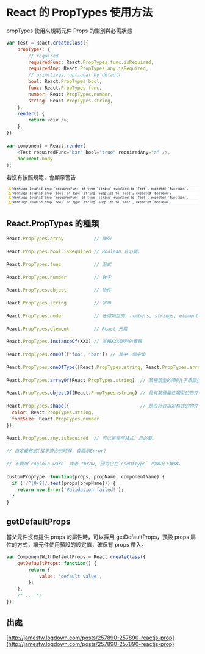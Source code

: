 # React 的 PropTypes 使用方法

propTypes 使用來規範元件 Props 的型別與必需狀態

```js
var Test = React.createClass({
	propTypes: {
		// required
		requiredFunc: React.PropTypes.func.isRequired,
		requiredAny: React.PropTypes.any.isRequired,
		// primitives, optional by default
		bool: React.PropTypes.bool,
		func: React.PropTypes.func,
		number: React.PropTypes.number,
		string: React.PropTypes.string,
	},
	render() {
		return <div />;
	},
});

var component = React.render(
	<Test requiredFunc="bar" bool="true" requiredAny="a" />,
	document.body
);
```

若沒有按照規範，會顯示警告

![image](https://github.com/akayhu/self-components/blob/master/src/file/image/warningPropTypes.png?raw=true)

## React.PropTypes 的種類

```js
React.PropTypes.array           // 陣列

React.PropTypes.bool.isRequired // Boolean 且必要。

React.PropTypes.func            // 函式

React.PropTypes.number          // 數字

React.PropTypes.object          // 物件

React.PropTypes.string          // 字串

React.PropTypes.node            // 任何類型的: numbers, strings, elements 或者任何這種類型的陣列

React.PropTypes.element         // React 元素

React.PropTypes.instanceOf(XXX) // 某種XXX類別的實體

React.PropTypes.oneOf(['foo', 'bar']) // 其中一個字串

React.PropTypes.oneOfType([React.PropTypes.string, React.PropTypes.array]) // 其中一種格式類型

React.PropTypes.arrayOf(React.PropTypes.string)  // 某種類型的陣列(字串類型)

React.PropTypes.objectOf(React.PropTypes.string) // 具有某種屬性類型的物件(字串類型)

React.PropTypes.shape({                          // 是否符合指定格式的物件
  color: React.PropTypes.string,
  fontSize: React.PropTypes.number
});

React.PropTypes.any.isRequired  // 可以是任何格式，且必要。

// 自定義格式(當不符合的時候，會顯示Error)

// 不要用`console.warn` 或者 throw, 因为它在`oneOfType` 的情况下無效。

customPropType: function(props, propName, componentName) {
  if (!/^[0-9]/.test(props[propName])) {
    return new Error('Validation failed!');
  }
}
```

## getDefaultProps

當父元件沒有提供 props 的屬性時，可以採用 getDefaultProps，預設 props 屬性的方式，讓元件使用預設的設定值，確保有 props 帶入。

```js
var ComponentWithDefaultProps = React.createClass({
	getDefaultProps: function() {
		return {
			value: 'default value',
		};
	},
	/* ... */
});
```

## 出處

[http://jamestw.logdown.com/posts/257890-257890-reactjs-prop](http://jamestw.logdown.com/posts/257890-257890-reactjs-prop)
